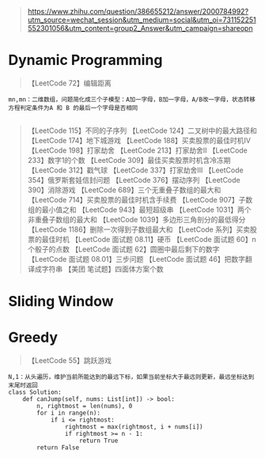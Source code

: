 > https://www.zhihu.com/question/386655212/answer/2000784992?utm_source=wechat_session&utm_medium=social&utm_oi=731152251552301056&utm_content=group2_Answer&utm_campaign=shareopn

# Dynamic Programming

> 【LeetCode 72】编辑距离

```
mn,mn：二维数组，问题简化成三个子模型：A加一字母，B加一字母，A/B改一字母，状态转移方程判定条件为A 和 B 的最后一个字母是否相同


```


> 【LeetCode 115】不同的子序列
> 【LeetCode 124】二叉树中的最大路径和
> 【LeetCode 174】地下城游戏
> 【LeetCode 188】买卖股票的最佳时机IV
> 【LeetCode 198】打家劫舍
> 【LeetCode 213】打家劫舍II
> 【LeetCode 233】数字1的个数
> 【LeetCode 309】最佳买卖股票时机含冷冻期
> 【LeetCode 312】戳气球
> 【LeetCode 337】打家劫舍III
> 【LeetCode 354】俄罗斯套娃信封问题
> 【LeetCode 376】摆动序列
> 【LeetCode 390】消除游戏
> 【LeetCode 689】三个无重叠子数组的最大和
> 【LeetCode 714】买卖股票的最佳时机含手续费
> 【LeetCode 907】子数组的最小值之和
> 【LeetCode 943】最短超级串
> 【LeetCode 1031】两个非重叠子数组的最大和
> 【LeetCode 1039】多边形三角剖分的最低得分
> 【LeetCode 1186】删除一次得到子数组最大和
> 【LeetCode 系列】买卖股票的最佳时机
> 【LeetCode 面试题 08.11】硬币
> 【LeetCode 面试题 60】n个骰子的点数
> 【LeetCode 面试题 62】圆圈中最后剩下的数字
> 【LeetCode 面试题 08.01】三步问题
> 【LeetCode 面试题 46】把数字翻译成字符串
> 【美团 笔试题】四面体方案个数

# Sliding Window

# Greedy
> 【LeetCode 55】跳跃游戏 

```
N,1：从头遍历，维护当前所能达到的最远下标，如果当前坐标大于最远则更新，最远坐标达到末尾时返回
class Solution:
    def canJump(self, nums: List[int]) -> bool:
        n, rightmost = len(nums), 0
        for i in range(n):
            if i <= rightmost:
                rightmost = max(rightmost, i + nums[i])
                if rightmost >= n - 1:
                    return True
        return False
```